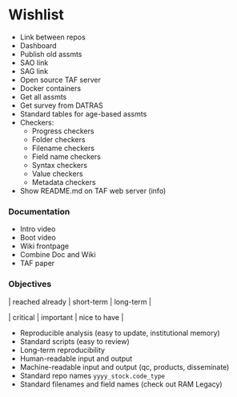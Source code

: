 # Wishlist

- Link between repos
- Dashboard
- Publish old assmts
- SAO link
- SAG link
- Open source TAF server
- Docker containers
- Get all assmts
- Get survey from DATRAS
- Standard tables for age-based assmts
- Checkers:
  - Progress checkers
  - Folder checkers
  - Filename checkers
  - Field name checkers
  - Syntax checkers
  - Value checkers
  - Metadata checkers
- Show README.md on TAF web server (info)

### Documentation

- Intro video
- Boot video
- Wiki frontpage
- Combine Doc and Wiki
- TAF paper

### Objectives

| reached already | short-term | long-term |

| critical | important | nice to have |

- Reproducible analysis (easy to update, institutional memory)
- Standard scripts (easy to review)
- Long-term reproducibility
- Human-readable input and output
- Machine-readable input and output (qc, products, disseminate)
- Standard repo names `yyyy_stock.code_type`
- Standard filenames and field names (check out RAM Legacy)

